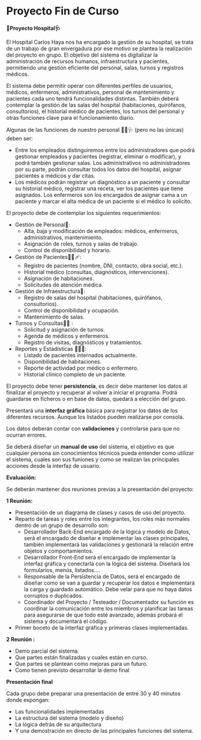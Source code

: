 # Proyecto Fin de Curso

**🏥Proyecto Hospital🩺**

El Hospital Carlos Haya nos ha encargado la gestión de su hospital, se trata de un trabajo de gran envergadura por ese motivo se plantea la realización del proyecto en grupo. El objetivo del sistema es digitalizar la administración de recursos humanos, infraestructura y pacientes, permitiendo una gestión eficiente del personal, salas, turnos y registros médicos.

El sistema debe permitir operar con diferentes perfiles de usuarios, médicos, enfermeros, administrativos, personal de mantenimiento y pacientes cada uno tendrá funcionalidades distintas. También deberá contemplar la gestión de las salas del hospital (habitaciones, quirófanos, consultorios), el historial médico de pacientes, los turnos del personal y otras funciones clave para el funcionamiento diario.

Algunas de las funciones de nuestro personal 👨‍⚕️🩺 (pero no las únicas) deben ser:

- Entre los empleados distinguiremos entre los administradores que podrá gestionar empleados y pacientes (registrar, eliminar o modificar), y podrá también gestionar salas. Los administrativos no administradores por su parte, podrán consultar todos los datos del hospital, asignar pacientes a médicos y dar citas.
- Los médicos podrán registrar un diagnóstico a un paciente y consultar su historial médico, registrar una receta, ver los pacientes que tiene asignados. Los enfermeros son los encargados de asignar cama a un paciente y marcar el alta médica de un paciente si el médico lo solicito.

El proyecto debe de contemplar los siguientes requerimientos:

- Gestión de Personal👑:
    - Alta, baja y modificación de empleados: médicos, enfermeros, administrativos, mantenimiento.
    - Asignación de roles, turnos y salas de trabajo.
    - Control de disponibilidad y horario.
- Gestión de Pacientes👩‍⚕️🩹:
    - Registro de pacientes (nombre, DNI, contacto, obra social, etc.).
    - Historial médico (consultas, diagnósticos, intervenciones).
    - Asignación de habitaciones.
    - Solicitudes de atención médica.
- Gestión de Infraestructura🏢:
    - Registro de salas del hospital (habitaciones, quirófanos, consultorios).
    - Control de disponibilidad y ocupación.
    - Mantenimiento de salas.
- Turnos y Consultas🧑‍⚕️ :
    - Solicitud y asignación de turnos.
    - Agenda de médicos y enfermeros.
    - Registro de visitas, diagnósticos y tratamientos.
- Reportes y Estadísticas 👷‍♂️🔧:
    - Listado de pacientes internados actualmente.
    - Disponibilidad de habitaciones.
    - Reporte de actividad por médico o enfermero.
    - Historial clínico completo de un paciente.

El proyecto debe tener **persistencia**, es decir debe mantener los datos al finalizar el proyecto y recuperar al volver a iniciar el programa. Podrá guardarse en ficheros o en base de datos, quedará a elección del grupo.

Presentará una **interfaz gráfica** básica para registrar los datos de los diferentes recursos. Aunque los listados pueden realizarse por consola.

Los datos deberán contar con **validaciones** y controlarse para que no ocurran errores.

Se deberá diseñar un **manual de uso** del sistema, el objetivo es que cualquier persona sin conocimientos técnicos pueda entender como utilizar el sistema, cuales son sus funiones y como se realizan las principales acciones desde la interfaz de usuario.

**Evaluación:**

Se deberán mantener dos reuniones previas a la presentación del proyecto:

**1 Reunión:**

- Presentación de un diagrama de clases y casos de uso del proyecto.
- Reparto de tareas y roles entre los integrantes, los roles más normales dentro de un grupo de desarrollo son:
    - Desarrollador Back-End encargado de la lógica y modelo de Datos, será el encargado de diseñar e implementar las clases principales, también implementará las validaciones y gestionará la relación entre objetos y comportamientos.
    - Desarrollador Front-End será el encargado de implementar la interfaz gráfica y conectarla con la lógica del sistema. Diseñará los formularios, menús, listados....
    - Responsable de la Persistencia de Datos, será el encargado de diseñar como se van a guardar y recuperar los datos e implementará la carga y guardado automático. Debe velar para que no haya datos corruptos o duplicados.
    - Coordinador del Proyecto / Testeador / Documentador su función es coordinar la comunicación entre los miembros y planificar las tareas para asegurarse de que todo esté avanzado, además probará el sistema y documentará el código.
- Primer boceto de la interfaz gráfica y primeras clases implementadas.

**2 Reunión :**

- Demo parcial del sistema.
- Que partes están finalizadas y cuales están en curso.
- Que partes se plantean como mejoras para un futuro.
- Como tienen previsto desarrollar la demo final

**Presentación final**

Cada grupo debe preparar una presentación de entre 30 y 40 minutos donde expongan:

- Las funcionalidades implementadas
- La estructura del sistema (modelo y diseño)
- La lógica detrás de su arquitectura
- Y una demostración en directo de las principales funciones del sistema.
